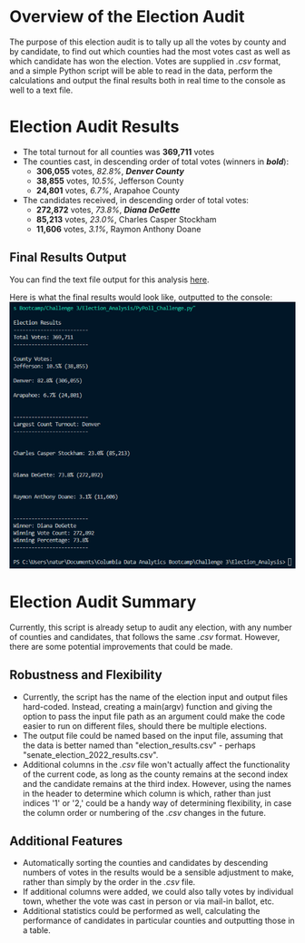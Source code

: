 # Overview of the Election Audit
The purpose of this election audit is to tally up all the votes by county and by candidate, to find out which counties had the most votes cast as well as which candidate has won the election.  Votes are supplied in *.csv* format, and a simple Python script will be able to read in the data, perform the calculations and output the final results both in real time to the console as well to a text file.

# Election Audit Results
- The total turnout for all counties was **369,711** votes
- The counties cast, in descending order of total votes (winners in ***bold***):
  - **306,055** votes, *82.8%*, ***Denver County***
  - **38,855** votes, *10.5%*, Jefferson County
  - **24,801** votes, *6.7%*, Arapahoe County
- The candidates received, in descending order of total votes:
  - **272,872** votes, *73.8%*, ***Diana DeGette***
  - **85,213** votes, *23.0%*, Charles Casper Stockham
  - **11,606** votes, *3.1%*, Raymon Anthony Doane

## Final Results Output

You can find the text file output for this analysis [here](/analysis/election_analysis.txt).

Here is what the final results would look like, outputted to the console:
![Final results of election, outputted to console.](/analysis/election_analysis_console.png)

# Election Audit Summary
Currently, this script is already setup to audit any election, with any number of counties and candidates, that follows the same *.csv* format.  However, there are some potential improvements that could be made.
## Robustness and Flexibility
- Currently, the script has the name of the election input and output files hard-coded.  Instead, creating a main(argv) function and giving the option to pass the input file path as an argument could make the code easier to run on different files, should there be multiple elections.
- The output file could be named based on the input file, assuming that the data is better named than "election_results.csv" - perhaps "senate_election_2022_results.csv".
- Additional columns in the *.csv* file won't actually affect the functionality of the current code, as long as the county remains at the second index and the candidate remains at the third index.  However, using the names in the header to determine which column is which, rather than just indices '1' or '2,' could be a handy way of determining flexibility, in case the column order or numbering of the *.csv* changes in the future.

## Additional Features
- Automatically sorting the counties and candidates by descending numbers of votes in the results would be a sensible adjustment to make, rather than simply by the order in the *.csv* file.
- If additional columns were added, we could also tally votes by individual town, whether the vote was cast in person or via mail-in ballot, etc.
- Additional statistics could be performed as well, calculating the performance of candidates in particular counties and outputting those in a table.
